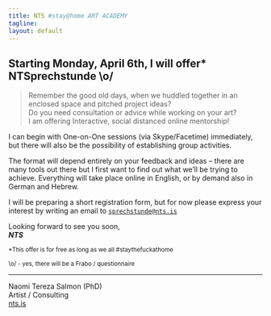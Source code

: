 ```yaml
---
title: NTS #stay@home ART ACADEMY
tagline:  
layout: default
---
```


## Starting Monday, April 6th, I will offer* NTSprechstunde \o/

> Remember the good old days, when we huddled together in an enclosed space and pitched project ideas?  
> Do you need consultation or advice while working on your art?  
> I am offering Interactive, social distanced online mentorship!

I can begin with One-on-One sessions (via Skype/Facetime) immediately, 
but there will also be the possibility of establishing group activities. 

The format will depend entirely on your feedback and ideas – there are many tools out there but I first want to find out what we’ll be trying to achieve.
Everything will take place online in English, or by demand also in German and Hebrew.

I will be preparing a short registration form, but for now please express your interest by writing an email to [`sprechstunde@nts.is`](mailto:sprechstunde@nts.is)

Looking forward to see you soon,  
***NTS***

<small>*This offer is for free as long as we all #staythefuckathome</small>

<small>\o/ - yes, there will be a Frabo / questionnaire</small>

---

Naomi Tereza Salmon (PhD)  
Artist / Consulting  
[nts.is](//nts.is)
